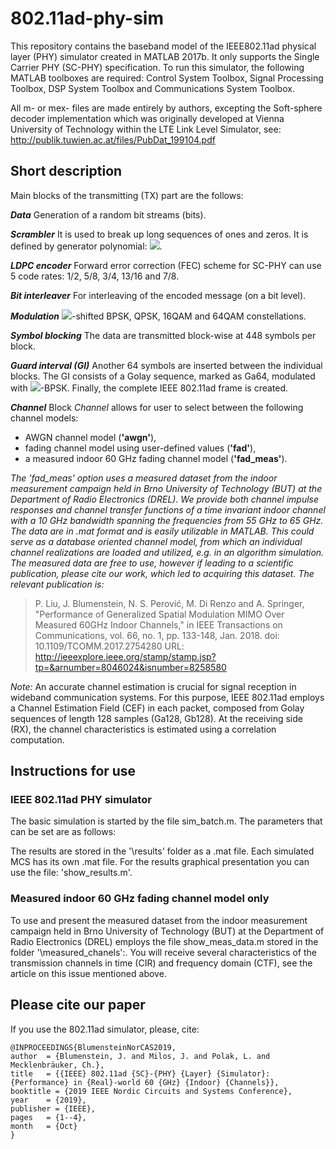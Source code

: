 # 802.11ad-phy-sim
This repository contains the baseband model of the IEEE802.11ad physical layer (PHY) simulator created in MATLAB 2017b. It only supports the Single Carrier PHY (SC-PHY) specification. To run this simulator, the following MATLAB toolboxes are required: Control System Toolbox, Signal Processing Toolbox, DSP System Toolbox and Communications System Toolbox. 

All m- or mex- files are made entirely by authors, excepting the Soft-sphere decoder implementation which was originally developed at Vienna University of Technology within the LTE Link Level Simulator, see: http://publik.tuwien.ac.at/files/PubDat_199104.pdf
    
## Short description
Main blocks of the transmitting (TX) part are the follows:

***Data*** Generation of a random bit streams (bits).

***Scrambler*** It is used to break up long sequences of ones and zeros. It is defined by generator polynomial: ![](https://user-images.githubusercontent.com/55983849/67189872-4dd44100-f3ef-11e9-81b8-0ccb541a7f4e.png).

***LDPC encoder*** Forward error correction (FEC) scheme for SC-PHY can use 5 code rates: 1/2, 5/8, 3/4, 13/16 and 7/8.

***Bit interleaver*** For interleaving of the encoded message (on a bit level).

***Modulation*** ![](https://user-images.githubusercontent.com/55983849/67190065-955acd00-f3ef-11e9-8b52-6e7455de55ab.png)-shifted BPSK, QPSK, 16QAM and 64QAM constellations.

***Symbol blocking*** The data are transmitted block-wise at 448 symbols per block.

***Guard interval (GI)*** Another 64 symbols are inserted between the individual blocks. The GI consists of a Golay sequence, marked as Ga64, modulated with ![](https://user-images.githubusercontent.com/55983849/67190065-955acd00-f3ef-11e9-8b52-6e7455de55ab.png)-BPSK. Finally, the complete IEEE 802.11ad frame is created.

***Channel*** Block *Channel* allows for user to select between the following channel models:
- AWGN channel model (**'awgn'**),
- fading channel model using user-defined values (**'fad'**),
- a measured indoor 60 GHz fading channel model (**'fad_meas'**).

*The *'fad_meas'* option uses a measured dataset from the indoor measurement campaign held in Brno University of Technology (BUT) at the Department of Radio Electronics (DREL). We provide both channel impulse responses and channel transfer functions of a time invariant indoor channel with a 10 GHz bandwidth spanning the frequencies from 55 GHz to 65 GHz. The data are in .mat format and is easily utilizable in MATLAB. This could serve as a database oriented channel model, from which an individual channel realizations are loaded and utilized, e.g. in an algorithm simulation. The measured data are free to use, however if leading to a scientific publication, please cite our work, which led to acquiring this dataset. The relevant publication is:* 

> P. Liu, J. Blumenstein, N. S. Perović, M. Di Renzo and A. Springer, "Performance of Generalized Spatial Modulation MIMO Over Measured 60GHz Indoor Channels," in IEEE Transactions on Communications, vol. 66, no. 1, pp. 133-148, Jan. 2018. doi: 10.1109/TCOMM.2017.2754280 URL: http://ieeexplore.ieee.org/stamp/stamp.jsp?tp=&arnumber=8046024&isnumber=8258580

*Note:* An accurate channel estimation is crucial for signal reception in wideband communication systems. For this purpose, IEEE 802.11ad employs a Channel Estimation Field (CEF) in each packet, composed from Golay sequences of length 128 samples (Ga128, Gb128). At the receiving side (RX), the channel characteristics is estimated using a correlation computation.

## Instructions for use

### IEEE 802.11ad PHY simulator
The basic simulation is started by the file sim_batch.m. The parameters that can be set are as follows:

The results are stored in the '\results' folder as a .mat file. Each simulated MCS has its own .mat file. For the results graphical presentation you can use the file: 'show_results.m'. 


### Measured indoor 60 GHz fading channel model only
To use and present the measured dataset from the indoor measurement campaign held in Brno University of Technology (BUT) at the Department of Radio Electronics (DREL) employs the file show_meas_data.m stored in the folder '\measured_chanels':. You will receive several characteristics of the transmission channels in time (CIR) and frequency domain (CTF), see the article on this issue mentioned above.

## Please cite our paper
If you use the 802.11ad simulator, please, cite:

    @INPROCEEDINGS{BlumensteinNorCAS2019,
    author  = {Blumenstein, J. and Milos, J. and Polak, L. and Mecklenbräuker, Ch.},
    title   = {{IEEE} 802.11ad {SC}-{PHY} {Layer} {Simulator}: {Performance} in {Real}-world 60 {GHz} {Indoor} {Channels}},
    booktitle = {2019 IEEE Nordic Circuits and Systems Conference},
    year    = {2019},
    publisher = {IEEE},
    pages   = {1--4},
    month   = {Oct}
    }
